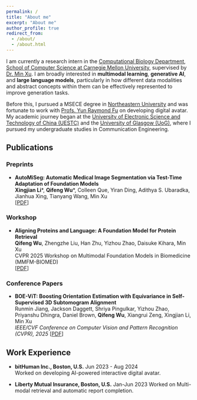 ```yaml
---
permalink: /
title: "About me"
excerpt: "About me"
author_profile: true
redirect_from: 
  - /about/
  - /about.html
---
```


I am currently a research intern in the [Computational Biology Department](https://cbd.cmu.edu/), [School of Computer Science at Carnegie Mellon University](https://www.cs.cmu.edu/), supervised by [Dr. Min Xu](https://cbd.cmu.edu/people/xu.html). I am broadly interested in **multimodal learning**, **generative AI**, and **large language models**, particularly in how different data modalities and abstract concepts within them can be effectively represented to improve generation tasks.

Before this, I pursued a MSECE degree in [Northeastern University](https://www.northeastern.edu/) and was fortunate to work with [Profs. Yun Raymond Fu](https://www1.ece.neu.edu/~yunfu/) on developing digital avatar. My academic journey began at the [University of Electronic Science and Technology of China (UESTC)](https://en.uestc.edu.cn/) and the [University of Glasgow (UoG)](https://www.gla.ac.uk/), where I pursued my undergraduate studies in Communication Engineering.


## Publications

### Preprints

* **AutoMiSeg: Automatic Medical Image Segmentation via Test-Time Adaptation of Foundation Models**  
**Xingjian Li***, **Qifeng Wu***, Colleen Que, Yiran Ding, Adithya S. Ubaradka, Jianhua Xing, Tianyang Wang, Min Xu  
[[PDF](https://arxiv.org/pdf/2505.17931)]

### Workshop
* **Aligning Proteins and Language: A Foundation Model for Protein Retrieval**  
**Qifeng Wu**, Zhengzhe Liu, Han Zhu, Yizhou Zhao, Daisuke Kihara, Min Xu  
CVPR 2025 Workshop on Multimodal Foundation Models in Biomedicine (MMFM-BIOMED)  
[[PDF](https://arxiv.org/pdf/2506.08023)]


### Conference Papers
* **BOE-ViT: Boosting Orientation Estimation with Equivariance in Self-Supervised 3D Subtomogram Alignment**  
Runmin Jiang, Jackson Daggett, Shriya Pingulkar, Yizhou Zhao, Priyanshu Dhingra, Daniel Brown, **Qifeng Wu**, Xiangrui Zeng, Xingjian Li, Min Xu  
_IEEE/CVF Conference on Computer Vision and Pattern Recognition (CVPR), 2025_
[[PDF](https://openaccess.thecvf.com/content/CVPR2025/papers/Jiang_BOE-ViT_Boosting_Orientation_Estimation_with_Equivariance_in_Self-Supervised_3D_Subtomogram_CVPR_2025_paper.pdf)]


## Work Experience

* **bitHuman Inc., Boston, U.S.** Jun 2023 - Aug 2024   
Worked on developing AI-powered interactive digital avatar.

* **Liberty Mutual Insurance, Boston, U.S.** Jan-Jun 2023
Worked on Multi-modal retrieval and automatic report completion.

